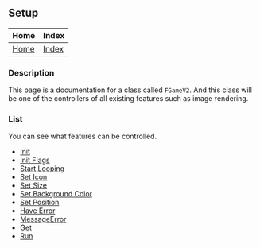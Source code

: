 ## Setup

| Home                     | Index                          |
|:-------------------------|:-------------------------------|
| [Home](../../index.html) | [Index](../documentation.html) |

### Description
This page is a documentation for a class called `FGameV2`.
And this class will be one of the controllers of all existing 
features such as image rendering.

### List
You can see what features can be controlled.
- [Init](./init.html)
- [Init Flags](./init_flags.html)
- [Start Looping](./start_looping.html)
- [Set Icon](./set_icon.html)
- [Set Size](./set_size.html)
- [Set Background Color](./set_background_color.html)
- [Set Position](./set_position.html)
- [Have Error](./have_error.html)
- [MessageError](./message_error.html)
- [Get](./get.html)
- [Run](./run.html)
